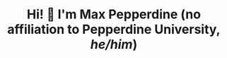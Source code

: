 <h1 align="center">Hi! 👋 I'm Max Pepperdine (no affiliation to Pepperdine University, <em>he/him</em>)</h1>

<!--
**maxpepperdine/maxpepperdine** is a ✨ _special_ ✨ repository because its `README.md` (this file) appears on your GitHub profile.

Here are some ideas to get you started:

- 🔭 I’m currently working on ...
- 🌱 I’m currently learning ...
- 👯 I’m looking to collaborate on ...
- 🤔 I’m looking for help with ...
- 💬 Ask me about ...
- 📫 How to reach me: ...
- 😄 Pronouns: ...
- ⚡ Fun fact: ...
-->
